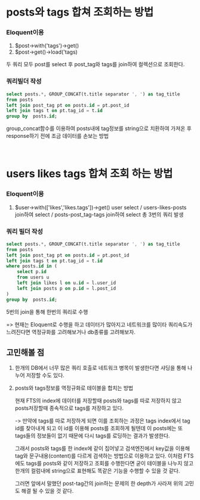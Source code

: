# posts와 tags 합쳐 조회하는 방법

### Eloquent이용

1. $post->with('tags')->get()
2. $post->get()->load('tags)

두 쿼리 모두 post를 select 후 post_tag와 tags를 join하여 컬렉션으로 조회한다.

### 쿼리빌더 작성

```sql
select posts.*, GROUP_CONCAT(t.title separator ', ') as tag_title
from posts
left join post_tag pt on posts.id = pt.post_id
left join tags t on pt.tag_id = t.id
group by  posts.id;
```

group_concat함수를 이용하여 posts내에 tag정보를 string으로 치환하여 가져온 후 response하기 전에 조금 데이터를 손보는 방법

<br>

# users likes tags 합쳐 조회 하는 방법

### Eloquent이용

1. $user->with(['likes','likes.tags'])->get()
   user select / users-likes-posts join하여 select / posts-post_tag-tags join하여 select 총 3번의 쿼리 발생

### 쿼리 빌더 작성

```sql
select posts.*, GROUP_CONCAT(t.title separator ', ') as tag_title
from posts
left join post_tag pt on posts.id = pt.post_id
left join tags t on pt.tag_id = t.id
where posts.id in (
    select p.id
    from users u
    left join likes l on u.id = l.user_id
    left join posts p on p.id = l.post_id
)
group by  posts.id;
```

5번의 join을 통해 한번의 쿼리로 수행

=> 현재는 Eloquent로 수행을 하고 데이터가 많아지고 네트워크를 많이타 쿼리속도가 느려진다면 역정규화를 고려해보거나 db종류를 고려해보자.

## 고민해볼 점

1. 한개의 DB에서 너무 많은 쿼리 호출로 네트워크 병목이 발생한다면 샤딩을 통해 나누어 저장할 수도 있다.

1. posts와 tags정보를 역정규화로 테이블을 합치는 방법

   현재 FTS의 index에 데이터를 저장할때 posts와 tags를 따로 저장하지 않고 posts저장할때 종속적으로 tags를 저장하고 있다.

   -> 만약에 tags를 따로 저장하게 되면 이를 조회하는 과정은 tags index에서 tag id를 찾아내게 되고 이 id를 이용해 posts를 조회하게 될텐데 이 posts에는 또 tags들의 정보들이 없기 때문에 다시 tags를 로딩하는 결과가 발생한다.

   그래서 posts와 tags를 한 index에 같이 집어넣고 검색엔진에서 key값을 이용해 tag와 문구내용(content)를 다르게 검색하는 방법으로 이용하고 있다. 이처럼 FTS에도 tags를 posts와 같이 저장하고 조회를 수행한다면 굳이 테이블을 나누지 않고 한개의 컬럼내에 string으로 표현해도 똑같은 기능을 수행할 수 있을 것 같다.

   그러면 앞에서 말했던 post-tag간의 join하는 문제의 한 depth가 사라져 위의 고민도 해결 될 수 있을 것 같다.
